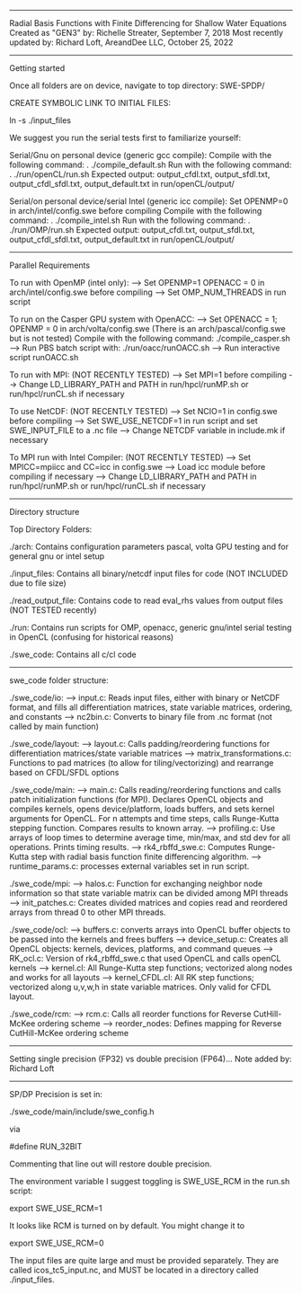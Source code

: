 ------------------------------------------------------------------------------------------------------------------

Radial Basis Functions with Finite Differencing for Shallow Water Equations
Created as "GEN3" by: Richelle Streater, September 7, 2018
Most recently updated by: Richard Loft, AreandDee LLC, October 25, 2022

------------------------------------------------------------------------------------------------------------------

Getting started

Once all folders are on device, navigate to top directory: SWE-SPDP/

CREATE SYMBOLIC LINK TO INITIAL FILES:

ln -s <path to input files> ./input_files

We suggest you run the serial tests first to familiarize yourself:

Serial/Gnu on personal device (generic gcc compile):
Compile with the following command: . ./compile_default.sh
Run with the following command: . ./run/openCL/run.sh
Expected output: output_cfdl.txt, output_sfdl.txt, output_cfdl_sfdl.txt, output_default.txt in run/openCL/output/

Serial/on personal device/serial Intel (generic icc compile):
Set OPENMP=0 in arch/intel/config.swe before compiling
Compile with the following command: . ./compile_intel.sh
Run with the following command: . ./run/OMP/run.sh
Expected output: output_cfdl.txt, output_sfdl.txt, output_cfdl_sfdl.txt, output_default.txt in run/openCL/output/

------------------------------------------------------------------------------------------------------------------

Parallel Requirements

To run with OpenMP (intel only):
--> Set OPENMP=1 OPENACC = 0 in arch/intel/config.swe before compiling
--> Set OMP_NUM_THREADS in run script

To run on the Casper GPU system with OpenACC:
--> Set OPENACC = 1; OPENMP = 0 in arch/volta/config.swe (There is an arch/pascal/config.swe but is not tested)
Compile with the following command: ./compile_casper.sh 
--> Run PBS batch script with: ./run/oacc/runOACC.sh
--> Run interactive script runOACC.sh

To run with MPI: (NOT RECENTLY TESTED)
--> Set MPI=1  before compiling
--> Change LD_LIBRARY_PATH and PATH in run/hpcl/runMP.sh or run/hpcl/runCL.sh if necessary

To use NetCDF: (NOT RECENTLY TESTED)
--> Set NCIO=1 in config.swe before compiling
--> Set SWE_USE_NETCDF=1 in run script and set SWE_INPUT_FILE to a .nc file
--> Change NETCDF variable in include.mk if necessary

To MPI run with Intel Compiler: (NOT RECENTLY TESTED)
--> Set MPICC=mpiicc and CC=icc in config.swe
--> Load icc module before compiling if necessary
--> Change LD_LIBRARY_PATH and PATH in run/hpcl/runMP.sh or run/hpcl/runCL.sh if necessary

------------------------------------------------------------------------------------------------------------------

Directory structure

Top Directory Folders:

./arch: Contains configuration parameters pascal, volta GPU testing and for general 
gnu or intel setup

./input_files: Contains all binary/netcdf input files for code (NOT INCLUDED due to file size)

./read_output_file: Contains code to read eval_rhs values from output files (NOT TESTED recently)

./run: Contains run scripts for OMP, openacc, generic gnu/intel serial testing in OpenCL (confusing for historical reasons)

./swe_code: Contains all c/cl code

------------------------------------------------------------------------------------------------------------------

swe_code folder structure:

./swe_code/io:
--> input.c:  Reads input files, either with binary or NetCDF format, and fills all differentiation matrices, 
state variable matrices, ordering, and constants
--> nc2bin.c: Converts to binary file from .nc format (not called by main function)

./swe_code/layout:
--> layout.c: Calls padding/reordering functions for differentiation matrices/state variable matrices
--> matrix_transformations.c: Functions to pad matrices (to allow for tiling/vectorizing) and rearrange based 
on CFDL/SFDL options

./swe_code/main:
--> main.c: Calls reading/reordering functions and calls patch initialization functions (for MPI). Declares
OpenCL objects and compiles kernels, opens device/platform, loads buffers, and sets kernel arguments for 
OpenCL. For n attempts and time steps, calls Runge-Kutta stepping function. Compares results to known array.
--> profiling.c: Use arrays of loop times to determine average time, min/max, and std dev for all operations.
Prints timing results.
--> rk4_rbffd_swe.c: Computes Runge-Kutta step with radial basis function finite differencing algorithm.
--> runtime_params.c: processes external variables set in run script.

./swe_code/mpi:
--> halos.c: Function for exchanging neighbor node information so that state variable matrix can be divided
among MPI threads
--> init_patches.c: Creates divided matrices and copies read and reordered arrays from thread 0 to other 
MPI threads.

./swe_code/ocl:
--> buffers.c: converts arrays into OpenCL buffer objects to be passed into the kernels and frees buffers
--> device_setup.c: Creates all OpenCL objects: kernels, devices, platforms, and command queues
--> RK_ocl.c: Version of rk4_rbffd_swe.c that used OpenCL and calls openCL kernels
--> kernel.cl: All Runge-Kutta step functions; vectorized along nodes and works for all layouts
--> kernel_CFDL.cl: All RK step functions; vectorized along u,v,w,h in state variable matrices. Only valid for
CFDL layout.

./swe_code/rcm:
--> rcm.c: Calls all reorder functions for Reverse CutHill-McKee ordering scheme
--> reorder_nodes: Defines mapping for Reverse CutHill-McKee ordering scheme

------------------------------------------------------------------------------------------------------------------

Setting single precision (FP32) vs double precision (FP64)...
Note added by: Richard Loft

------------------------------------------------------------------------------------------------------------------

SP/DP Precision is set in:

./swe_code/main/include/swe_config.h

via 

#define RUN_32BIT  

Commenting that line out will restore double precision.

The environment variable I suggest toggling is SWE_USE_RCM in the run.sh script:

export SWE_USE_RCM=1

It looks like RCM is turned on by default. You might change it to

export SWE_USE_RCM=0

The input files are quite large and must be provided separately. They are called icos<NODES>_tc5_input.nc, and MUST be located in a directory called  ./input_files.

